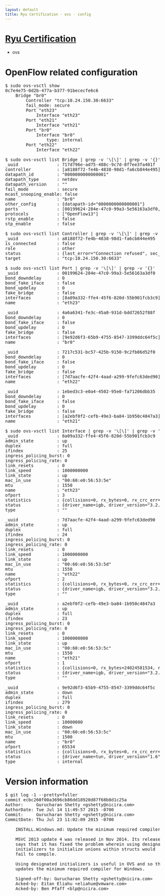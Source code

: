 ```yaml
---
layout: default
title: Ryu Certification - ovs - config
---
```

# [Ryu Certification](http://osrg.github.io/ryu/certification.html)
* ovs 

# OpenFlow related configuration
<pre>
$ sudo ovs-vsctl show
0c7e4e75-0d2b-477a-b377-91bececfe6c6
    Bridge "br0"
        Controller "tcp:10.24.150.30:6633"
        fail_mode: secure
        Port "eth23"
            Interface "eth23"
        Port "eth21"
            Interface "eth21"
        Port "br0"
            Interface "br0"
                type: internal
        Port "eth22"
            Interface "eth22"

$ sudo ovs-vsctl list Bridge | grep -v '\[\]' | grep -v '{}'
_uuid               : 717d796e-ad75-488c-9c7d-8f7ee3fa401f
controller          : [a8188f72-fe4b-4838-98d1-fa6cb844e495]
datapath_id         : "0000000000000001"
datapath_type       : netdev
datapath_version    : "<built-in>"
fail_mode           : secure
mcast_snooping_enable: false
name                : "br0"
other_config        : {datapath-id="0000000000000001"}
ports               : [00199624-284e-47c0-99a3-5e56163a3df0, 1ebed3c3-e0a4-4502-95e0-fa71206dbb35, 4a6a6341-fe3c-45a0-931d-bdd72652f88f, 7217c531-bc57-425b-9150-9c2fb86d52f0]
protocols           : ["OpenFlow13"]
rstp_enable         : false
stp_enable          : false

$ sudo ovs-vsctl list Controller | grep -v '\[\]' | grep -v '{}'
_uuid               : a8188f72-fe4b-4838-98d1-fa6cb844e495
is_connected        : false
role                : other
status              : {last_error="Connection refused", sec_since_disconnect="3", state=BACKOFF}
target              : "tcp:10.24.150.30:6633"

$ sudo ovs-vsctl list Port | grep -v '\[\]' | grep -v '{}'
_uuid               : 00199624-284e-47c0-99a3-5e56163a3df0
bond_downdelay      : 0
bond_fake_iface     : false
bond_updelay        : 0
fake_bridge         : false
interfaces          : [8a09a332-ffe4-45f6-820d-55b901fcb3c9]
name                : "eth23"

_uuid               : 4a6a6341-fe3c-45a0-931d-bdd72652f88f
bond_downdelay      : 0
bond_fake_iface     : false
bond_updelay        : 0
fake_bridge         : false
interfaces          : [9e92d6f3-65b9-4755-8547-3399ddc64f5c]
name                : "br0"

_uuid               : 7217c531-bc57-425b-9150-9c2fb86d52f0
bond_downdelay      : 0
bond_fake_iface     : false
bond_updelay        : 0
fake_bridge         : false
interfaces          : [7d7aacfe-42f4-4aad-a299-9fefc63ded90]
name                : "eth22"

_uuid               : 1ebed3c3-e0a4-4502-95e0-fa71206dbb35
bond_downdelay      : 0
bond_fake_iface     : false
bond_updelay        : 0
fake_bridge         : false
interfaces          : [a2ebf0f2-cefb-49e3-ba84-1b950c4847a3]
name                : "eth21"

$ sudo ovs-vsctl list Interface | grep -v '\[\]' | grep -v '{}'
_uuid               : 8a09a332-ffe4-45f6-820d-55b901fcb3c9
admin_state         : up
duplex              : full
ifindex             : 25
ingress_policing_burst: 0
ingress_policing_rate: 0
link_resets         : 0
link_speed          : 1000000000
link_state          : up
mac_in_use          : "00:60:e0:56:53:5e"
mtu                 : 1550
name                : "eth23"
ofport              : 3
statistics          : {collisions=0, rx_bytes=0, rx_crc_err=0, rx_dropped=0, rx_errors=0, rx_frame_err=0, rx_over_err=0, rx_packets=0, tx_bytes=1176922500, tx_dropped=0, tx_errors=0, tx_packets=784615}
status              : {driver_name=igb, driver_version="3.2.10-k", firmware_version="2.10-9"}
type                : ""

_uuid               : 7d7aacfe-42f4-4aad-a299-9fefc63ded90
admin_state         : up
duplex              : full
ifindex             : 24
ingress_policing_burst: 0
ingress_policing_rate: 0
link_resets         : 0
link_speed          : 1000000000
link_state          : up
mac_in_use          : "00:60:e0:56:53:5d"
mtu                 : 1550
name                : "eth22"
ofport              : 2
statistics          : {collisions=0, rx_bytes=0, rx_crc_err=0, rx_dropped=0, rx_errors=0, rx_frame_err=0, rx_over_err=0, rx_packets=0, tx_bytes=18089315792, tx_dropped=0, tx_errors=0, tx_packets=12064077}
status              : {driver_name=igb, driver_version="3.2.10-k", firmware_version="2.10-9"}
type                : ""

_uuid               : a2ebf0f2-cefb-49e3-ba84-1b950c4847a3
admin_state         : up
duplex              : full
ifindex             : 23
ingress_policing_burst: 0
ingress_policing_rate: 0
link_resets         : 0
link_speed          : 1000000000
link_state          : up
mac_in_use          : "00:60:e0:56:53:5c"
mtu                 : 1550
name                : "eth21"
ofport              : 1
statistics          : {collisions=0, rx_bytes=24024581534, rx_crc_err=0, rx_dropped=0, rx_errors=0, rx_frame_err=0, rx_over_err=0, rx_packets=16026376, tx_bytes=0, tx_dropped=0, tx_errors=0, tx_packets=0}
status              : {driver_name=igb, driver_version="3.2.10-k", firmware_version="2.10-9"}
type                : ""

_uuid               : 9e92d6f3-65b9-4755-8547-3399ddc64f5c
admin_state         : down
duplex              : full
ifindex             : 279
ingress_policing_burst: 0
ingress_policing_rate: 0
link_resets         : 0
link_speed          : 10000000
link_state          : down
mac_in_use          : "00:60:e0:56:53:5c"
mtu                 : 1500
name                : "br0"
ofport              : 65534
statistics          : {collisions=0, rx_bytes=0, rx_crc_err=0, rx_dropped=0, rx_errors=0, rx_frame_err=0, rx_over_err=0, rx_packets=0, tx_bytes=0, tx_dropped=0, tx_errors=0, tx_packets=0}
status              : {driver_name=tun, driver_version="1.6", firmware_version="N/A"}
type                : internal
</pre>

# Version information
<pre>
$ git log -1 --pretty=fuller
commit ecbc260f00a3696cb86dd18920d87f68b8d1c25a
Author:     Gurucharan Shetty &lt;gshetty@nicira.com&gt;
AuthorDate: Tue Jul 14 11:49:57 2015 -0700
Commit:     Gurucharan Shetty &lt;gshetty@nicira.com&gt;
CommitDate: Thu Jul 23 11:02:09 2015 -0700

    INSTALL.Windows.md: Update the minimum required compiler.
    
    MSVC 2013 update 4 was released in Nov 2014. Its release notes
    says that it has fixed the problem wherein using designated
    initializers to initialize unions within structs would
    fail to compile.
    
    Using designated initializers is useful in OVS and so this commit
    updates the minimum required compiler for Windows.
    
    Signed-off-by: Gurucharan Shetty &lt;gshetty@nicira.com&gt;
    Acked-by: Eitan Eliahu &lt;eliahue@vmware.com&gt;
    Acked-by: Ben Pfaff &lt;blp@nicira.com&gt;
</pre>
